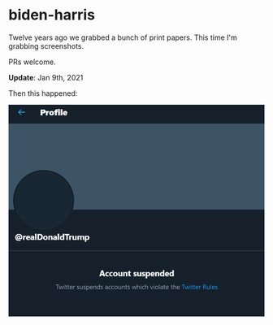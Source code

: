 # biden-harris

Twelve years ago we grabbed a bunch of print papers. This time I'm grabbing screenshots.

PRs welcome.

**Update**: Jan 9th, 2021

Then this happened:

![](post-coup-attempt.png)
